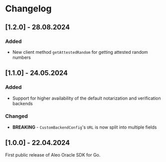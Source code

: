 # Changelog

## [1.2.0] - 28.08.2024

### Added

- New client method `getAttestedRandom` for getting attested random numbers

## [1.1.0] - 24.05.2024

### Added

- Support for higher availability of the default notarization and verification backends

### Changed

- **BREAKING** - `CustomBackendConfig`'s `URL` is now split into multiple fields

## [1.0.0] - 22.04.2024

First public release of Aleo Oracle SDK for Go.
